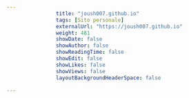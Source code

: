 ---
                title: "joush007.github.io"
                tags: [Sito personale]
                externalUrl: "https://joush007.github.io"
                weight: 481
                showDate: false
                showAuthor: false
                showReadingTime: false
                showEdit: false
                showLikes: false
                showViews: false
                layoutBackgroundHeaderSpace: false
                ---

